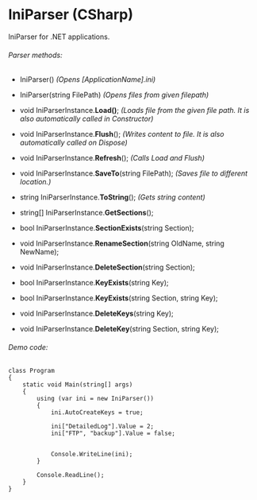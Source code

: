 # IniParser (CSharp)
IniParser for .NET applications. 

###### Parser methods: 
- IniParser() *(Opens [ApplicationName].ini)*
- IniParser(string FilePath) *(Opens files from given filepath)*

- void IniParserInstance.**Load()**; *(Loads file from the given file path. It is also automatically called in Constructor)*
- void IniParserInstance.**Flush**(); *(Writes content to file. It is also automatically called on Dispose)*
- void IniParserInstance.**Refresh**(); *(Calls Load and Flush)*
- void IniParserInstance.**SaveTo**(string FilePath); *(Saves file to different location.)*
- string IniParserInstance.**ToString**(); *(Gets string content)*

- string[] IniParserInstance.**GetSections**(); 
- bool IniParserInstance.**SectionExists**(string Section); 
- void IniParserInstance.**RenameSection**(string OldName, string NewName); 
- void IniParserInstance.**DeleteSection**(string Section); 

- bool IniParserInstance.**KeyExists**(string Key); 
- bool IniParserInstance.**KeyExists**(string Section, string Key); 
- void IniParserInstance.**DeleteKeys**(string Key); 
- void IniParserInstance.**DeleteKey**(string Section, string Key); 

###### Demo code: 
```
class Program
{
    static void Main(string[] args)
    {
        using (var ini = new IniParser())
        {
            ini.AutoCreateKeys = true;

            ini["DetailedLog"].Value = 2;
            ini["FTP", "backup"].Value = false;


            Console.WriteLine(ini);
        }

        Console.ReadLine();
    }        
}
  ```
